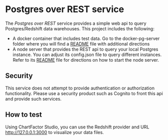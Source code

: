 # Postgres over REST service

The *Postgres over REST* service provides a simple web api to query Postgres/Redshift data warehouses. This project includes the following:

* A docker container that includes test data.  Go to the docker-pg-server folder where you will find a [README](https://github.com/Aktiun/postgres-rest/tree/master/docker-pg-server) file with additional directions
* A node server that provides the REST api to query your local Postgres instance.  You can adjust its config.json file to query different instances.  Refer to its [README](https://github.com/Aktiun/postgres-rest/tree/master/local-server) file for directions on how to start the node server.

## Security
This service does not attempt to provide authentication or authorization functionality.  Please use a security product such as Cognito to front this api and provide such services.

## How to test
Using ChartFactor Studio, you can use the Redshift provider and URL http://127.0.0.1:3000 to visualize your data files.
